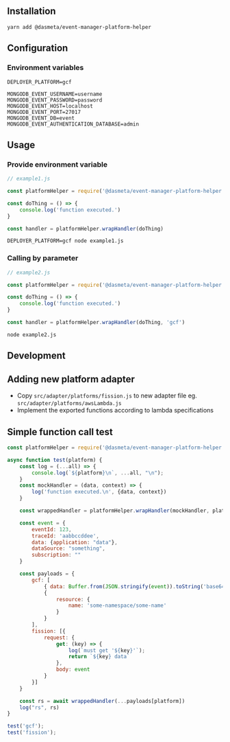 
## Installation
`yarn add @dasmeta/event-manager-platform-helper`

## Configuration
### Environment variables

```
DEPLOYER_PLATFORM=gcf

MONGODB_EVENT_USERNAME=username
MONGODB_EVENT_PASSWORD=password
MONGODB_EVENT_HOST=localhost
MONGODB_EVENT_PORT=27017
MONGODB_EVENT_DB=event
MONGODB_EVENT_AUTHENTICATION_DATABASE=admin
```
## Usage
### Provide environment variable
```javascript
// example1.js

const platformHelper = require('@dasmeta/event-manager-platform-helper')

const doThing = () => {
    console.log('function executed.')
}

const handler = platformHelper.wrapHandler(doThing)
```
```shell
DEPLOYER_PLATFORM=gcf node example1.js
```

### Calling by parameter

```javascript
// example2.js

const platformHelper = require('@dasmeta/event-manager-platform-helper')

const doThing = () => {
    console.log('function executed.')
}

const handler = platformHelper.wrapHandler(doThing, 'gcf')
```
```shell
node example2.js
```

## Development
## Adding new platform adapter
- Copy `src/adapter/platforms/fission.js` to new adapter file eg. `src/adapter/platforms/awsLambda.js`
- Implement the exported functions according to lambda specifications


## Simple function call test
```javascript
const platformHelper = require('@dasmeta/event-manager-platform-helper')

async function test(platform) {
    const log = (...all) => {
        console.log(`${platform}\n`, ...all, "\n");
    }
    const mockHandler = (data, context) => {
        log('function executed.\n', {data, context})
    }

    const wrappedHandler = platformHelper.wrapHandler(mockHandler, platform)

    const event = {
        eventId: 123,
        traceId: 'aabbccddee',
        data: {application: "data"},
        dataSource: "something",
        subscription: ""
    }

    const payloads = {
        gcf: [
            { data: Buffer.from(JSON.stringify(event)).toString('base64')},
            {
                resource: {
                    name: 'some-namespace/some-name'
                }
            }
        ],
        fission: [{
            request: {
                get: (key) => {
                    log(`must get '${key}'`);
                    return `${key} data`
                },
                body: event
            }
        }]
    }

    const rs = await wrappedHandler(...payloads[platform])
    log("rs", rs)
}

test('gcf');
test('fission');

```